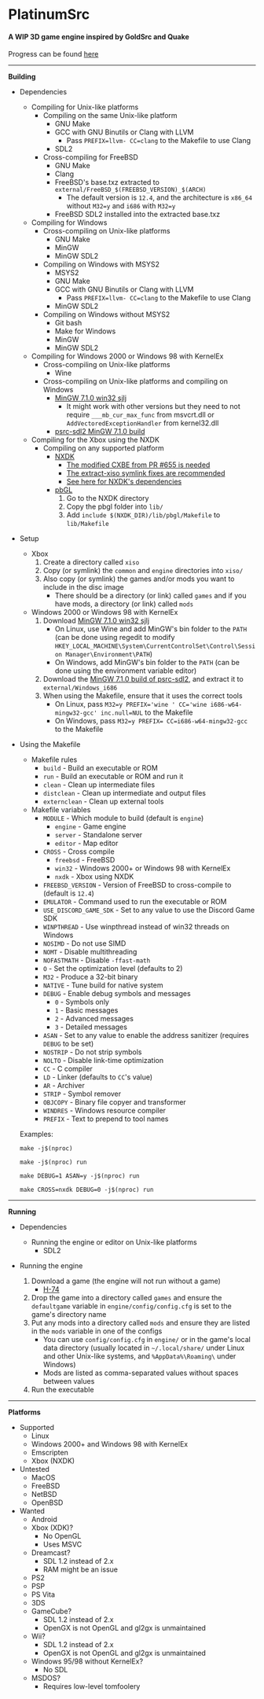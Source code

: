 # PlatinumSrc
#### A WIP 3D game engine inspired by GoldSrc and Quake<br>
Progress can be found [here](TODO.md)

---
**Building**<br>
- Dependencies
    - Compiling for Unix-like platforms
        - Compiling on the same Unix-like platform
            - GNU Make
            - GCC with GNU Binutils or Clang with LLVM
                - Pass `PREFIX=llvm- CC=clang` to the Makefile to use Clang
            - SDL2
        - Cross-compiling for FreeBSD
            - GNU Make
            - Clang
            - FreeBSD's base.txz extracted to `external/FreeBSD_$(FREEBSD_VERSION)_$(ARCH)`
                - The default version is `12.4`, and the architecture is `x86_64` without `M32=y` and `i686` with `M32=y`
            - FreeBSD SDL2 installed into the extracted base.txz
    - Compiling for Windows
        - Cross-compiling on Unix-like platforms
            - GNU Make
            - MinGW
            - MinGW SDL2
        - Compiling on Windows with MSYS2
            - MSYS2
            - GNU Make
            - GCC with GNU Binutils or Clang with LLVM
                - Pass `PREFIX=llvm- CC=clang` to the Makefile to use Clang
            - MinGW SDL2
        - Compiling on Windows without MSYS2
            - Git bash
            - Make for Windows
            - MinGW
            - MinGW SDL2
    - Compiling for Windows 2000 or Windows 98 with KernelEx
        - Cross-compiling on Unix-like platforms
            - Wine
        - Cross-compiling on Unix-like platforms and compiling on Windows
            - [MinGW 7.1.0 win32 sjlj](https://sourceforge.net/projects/mingw-w64/files/Toolchains%20targetting%20Win32/Personal%20Builds/mingw-builds/7.1.0/threads-win32/sjlj/i686-7.1.0-release-win32-sjlj-rt_v5-rev2.7z/download)
                - It might work with other versions but they need to not require `___mb_cur_max_func` from msvcrt.dll or `AddVectoredExceptionHandler` from kernel32.dll
            - [psrc-sdl2 MinGW 7.1.0 build](https://github.com/PQCraft/psrc-sdl2/releases/latest/download/SDL2-devel-2.29.0-mingw-7.1.0.zip)
    - Compiling for the Xbox using the NXDK
        - Compiling on any supported platform
            - [NXDK](https://github.com/XboxDev/nxdk)
                - [The modified CXBE from PR #655 is needed](https://github.com/PQCraft/nxdk/tree/master/tools/cxbe)
                - [The extract-xiso symlink fixes are recommended](https://github.com/PQCraft/extract-xiso)
                - [See here for NXDK's dependencies](https://github.com/XboxDev/nxdk/wiki/Install-the-Prerequisites)
            - [pbGL](https://github.com/fgsfdsfgs/pbgl)
                1. Go to the NXDK directory
                2. Copy the pbgl folder into `lib/`
                3. Add `include $(NXDK_DIR)/lib/pbgl/Makefile` to `lib/Makefile`

- Setup
    - Xbox
        1. Create a directory called `xiso`
        2. Copy \(or symlink\) the `common` and `engine` directories into `xiso/`
        3. Also copy \(or symlink\) the games and/or mods you want to include in the disc image
            - There should be a directory \(or link\) called `games` and if you have mods, a directory \(or link\) called `mods`
    - Windows 2000 or Windows 98 with KernelEx
        1. Download [MinGW 7.1.0 win32 sjlj](https://sourceforge.net/projects/mingw-w64/files/Toolchains%20targetting%20Win32/Personal%20Builds/mingw-builds/7.1.0/threads-win32/sjlj/i686-7.1.0-release-win32-sjlj-rt_v5-rev2.7z/download)
            - On Linux, use Wine and add MinGW's bin folder to the `PATH` \(can be done using regedit to modify `HKEY_LOCAL_MACHINE\System\CurrentControlSet\Control\Session Manager\Environment\PATH`\)
            - On Windows, add MinGW's bin folder to the `PATH` \(can be done using the environment variable editor\)
        2. Download the [MinGW 7.1.0 build of psrc-sdl2](https://github.com/PQCraft/psrc-sdl2/releases/latest/download/SDL2-devel-2.29.0-mingw-7.1.0.zip), and extract it to `external/Windows_i686`
        3. When using the Makefile, ensure that it uses the correct tools
            - On Linux, pass `M32=y PREFIX='wine ' CC='wine i686-w64-mingw32-gcc' inc.null=NUL` to the Makefile
            - On Windows, pass `M32=y PREFIX= CC=i686-w64-mingw32-gcc` to the Makefile

- Using the Makefile
    - Makefile rules
        - `build` - Build an executable or ROM
        - `run` - Build an executable or ROM and run it
        - `clean` - Clean up intermediate files
        - `distclean` - Clean up intermediate and output files
        - `externclean` - Clean up external tools
    - Makefile variables
        - `MODULE` - Which module to build \(default is `engine`\)
            - `engine` - Game engine
            - `server` - Standalone server
            - `editor` - Map editor
        - `CROSS` - Cross compile
            - `freebsd` - FreeBSD
            - `win32` - Windows 2000+ or Windows 98 with KernelEx
            - `nxdk` - Xbox using NXDK
        - `FREEBSD_VERSION` - Version of FreeBSD to cross-compile to \(default is `12.4`\)
        - `EMULATOR` - Command used to run the executable or ROM
        - `USE_DISCORD_GAME_SDK` - Set to any value to use the Discord Game SDK
        - `WINPTHREAD` - Use winpthread instead of win32 threads on Windows
        - `NOSIMD` - Do not use SIMD
        - `NOMT` - Disable multithreading
        - `NOFASTMATH` - Disable `-ffast-math`
        - `O` - Set the optimization level \(defaults to 2\)
        - `M32` - Produce a 32-bit binary
        - `NATIVE` - Tune build for native system
        - `DEBUG` - Enable debug symbols and messages
            - `0` - Symbols only
            - `1` - Basic messages
            - `2` - Advanced messages
            - `3` - Detailed messages
        - `ASAN` - Set to any value to enable the address sanitizer \(requires `DEBUG` to be set\)
        - `NOSTRIP` - Do not strip symbols
        - `NOLTO` - Disable link-time optimization
        - `CC` - C compiler
        - `LD` - Linker \(defaults to `CC`'s value\)
        - `AR` - Archiver
        - `STRIP` - Symbol remover
        - `OBJCOPY` - Binary file copyer and transformer
        - `WINDRES` - Windows resource compiler
        - `PREFIX` - Text to prepend to tool names

    Examples:
    ```
    make -j$(nproc)
    ```
    ```
    make -j$(nproc) run
    ```
    ```
    make DEBUG=1 ASAN=y -j$(nproc) run
    ```
    ```
    make CROSS=nxdk DEBUG=0 -j$(nproc) run
    ```

---
**Running**<br>
- Dependencies
    - Running the engine or editor on Unix-like platforms
        - SDL2

- Running the engine
    1. Download a game \(the engine will not run without a game\)
        - [H-74](https://github.com/PQCraft/H-74)
    2. Drop the game into a directory called `games` and ensure the `defaultgame` variable in `engine/config/config.cfg` is set to the game's directory name
    3. Put any mods into a directory called `mods` and ensure they are listed in the `mods` variable in one of the configs
        - You can use `config/config.cfg` in `engine/` or in the game's local data directory \(usually located in `~/.local/share/` under Linux and other Unix-like systems, and `%AppData%\Roaming\` under Windows\)
        - Mods are listed as comma-separated values without spaces between values
    4. Run the executable

---
**Platforms**<br>
- Supported
    - Linux
    - Windows 2000+ and Windows 98 with KernelEx
    - Emscripten
    - Xbox \(NXDK\)
- Untested
    - MacOS
    - FreeBSD
    - NetBSD
    - OpenBSD
- Wanted
    - Android
    - Xbox \(XDK\)?
        - No OpenGL
        - Uses MSVC
    - Dreamcast?
        - SDL 1.2 instead of 2.x
        - RAM might be an issue
    - PS2
    - PSP
    - PS Vita
    - 3DS
    - GameCube?
        - SDL 1.2 instead of 2.x
        - OpenGX is not OpenGL and gl2gx is unmaintained
    - Wii?
        - SDL 1.2 instead of 2.x
        - OpenGX is not OpenGL and gl2gx is unmaintained
    - Windows 95/98 without KernelEx?
        - No SDL
    - MSDOS?
        - Requires low-level tomfoolery
